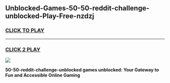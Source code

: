 
## Unblocked-Games-50-50-reddit-challenge-unblocked-Play-Free-nzdzj
<h3>
<a href="https://premium76.site?title=50-50-reddit-challenge-unblocked&ref=20M">CLICK TO PLAY</a></h3>
<hr>

<h3>
<a href="https://premium76.site?title=50-50-reddit-challenge-unblocked&ref=20M">CLICK 2 PLAY</a>
  
</h3>

<a href="https://premium76.site?title=50-50-reddit-challenge-unblocked&ref=19M"><img src="https://clearcache.store/games.png"></a>


**50-50-reddit-challenge-unblocked games unblocked: Your Gateway to Fun and Accessible Online Gaming**
